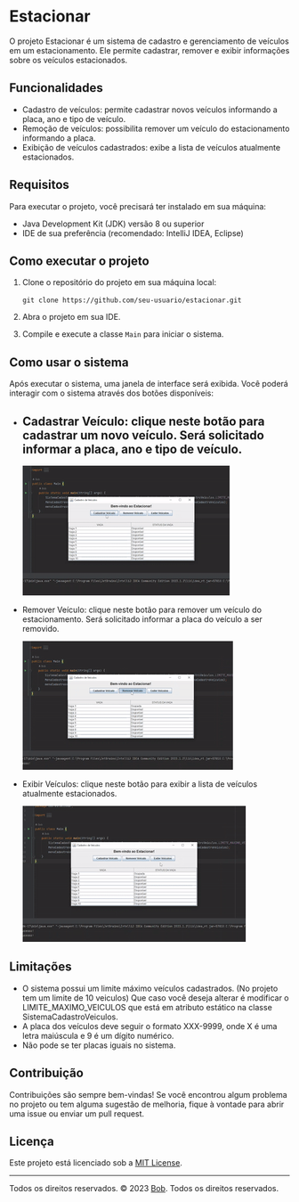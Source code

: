 Estacionar
==========

O projeto Estacionar é um sistema de cadastro e gerenciamento de veículos em um estacionamento. Ele permite cadastrar,
remover e exibir informações sobre os veículos estacionados.

Funcionalidades
---------------

- Cadastro de veículos: permite cadastrar novos veículos informando a placa, ano e tipo de veículo.
- Remoção de veículos: possibilita remover um veículo do estacionamento informando a placa.
- Exibição de veículos cadastrados: exibe a lista de veículos atualmente estacionados.

Requisitos
----------

Para executar o projeto, você precisará ter instalado em sua máquina:

- Java Development Kit (JDK) versão 8 ou superior
- IDE de sua preferência (recomendado: IntelliJ IDEA, Eclipse)

Como executar o projeto
-----------------------

1. Clone o repositório do projeto em sua máquina local:

   `git clone https://github.com/seu-usuario/estacionar.git`

2. Abra o projeto em sua IDE.
3. Compile e execute a classe `Main` para iniciar o sistema.

Como usar o sistema
-------------------

Após executar o sistema, uma janela de interface será exibida. Você poderá interagir com o sistema através dos botões
disponíveis:

- Cadastrar Veículo: clique neste botão para cadastrar um novo veículo. Será solicitado informar a placa, ano e tipo de
  veículo.
  - 
  ![Cadastrar Veiculo](img/cadastrarveiculo.gif)
- Remover Veículo: clique neste botão para remover um veículo do estacionamento. Será solicitado informar a placa do
  veículo a ser removido.
  
    ![Remover_Veiculo](img/removerveiculo.gif)
- Exibir Veículos: clique neste botão para exibir a lista de veículos atualmente estacionados.

    ![Exibir_Veiculos](img/exibirveiculo.gif)

Limitações
----------

- O sistema possui um limite máximo veículos cadastrados. (No projeto tem um limite de 10 veiculos) Que caso você deseja
  alterar é modificar o LIMITE_MAXIMO_VEICULOS que está em atributo estático na classe SistemaCadastroVeiculos.
- A placa dos veículos deve seguir o formato XXX-9999, onde X é uma letra maiúscula e 9 é um dígito numérico.
- Não pode se ter placas iguais no sistema.

Contribuição
------------

Contribuições são sempre bem-vindas! Se você encontrou algum problema no projeto ou tem alguma sugestão de melhoria, fique à
vontade para abrir uma issue ou enviar um pull request.


Licença
-------

Este projeto está licenciado sob a [MIT License](https://opensource.org/licenses/MIT).

----------------
Todos os direitos reservados. &copy; 2023 [Bob](https://github.com/esdrasspessoa). Todos os direitos reservados.
